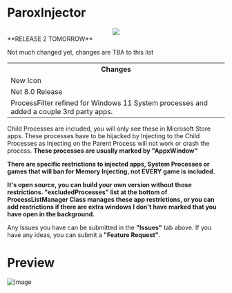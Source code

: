 # ParoxInjector
<div align="center">
  <img src="https://cdn.discordapp.com/attachments/883362583132909678/1374937407811751936/ParoxIcon.png?ex=682fddbf&is=682e8c3f&hm=e3cb3badc1c771cf2052c353cba3d2b0a94b72e6094833ff24a906cb589e1a3e&">
</div>
**RELEASE 2 TOMORROW**

Not much changed yet, changes are TBA to this list 

<table>
  <tr>
    <th>Changes</th>
  </tr>
  <tr>
    <td>New Icon</td>
  </tr>
  <tr>
    <td>Net 8.0 Release</td>
  </tr>
  <tr>
   <td>ProcessFilter refined for Windows 11 System processes and added a couple 3rd party apps.</td>
  </tr>
</table>

Child Processes are included, you will only see these in Microsoft Store apps. These processes have to be hijacked by Injecting to the Child Processes as Injecting on the Parent Process will not work or crash the process. **These processes are usually marked by "AppxWindow"**

**There are specific restrictions to injected apps, System Processes or games that will ban for Memory Injecting, not EVERY game is included.**

**It's open source, you can build your own version without those restrictions. "excludedProcesses" list at the bottom of ProcessListManager Class manages these app restrictions, or you can add restrictions if there are extra windows I don't have marked that you have open in the background.**

Any Issues you have can be submitted in the **"Issues"** tab above. If you have any ideas, you can submit a **"Feature Request"**.
# Preview
![image](https://github.com/user-attachments/assets/4ff3e441-6e02-4fb2-8b28-c11c098732d7)
